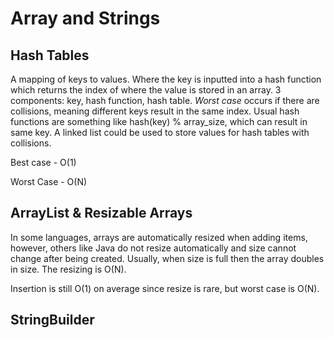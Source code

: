 # Array and Strings

## Hash Tables

A mapping of keys to values. Where the key is inputted into a hash function which returns the index of where the value is stored in an array. 3 components: key, hash function, hash table. _Worst case_ occurs if there are collisions, meaning different keys result in the same index. Usual hash functions are something like hash(key) % array_size, which can result in same key. A linked list could be used to store values for hash tables with collisions.

Best case - O(1)

Worst Case - O(N)

## ArrayList & Resizable Arrays

In some languages, arrays are automatically resized when adding items, however, others like Java do not resize automatically and size cannot change after being created. Usually, when size is full then the array doubles in size. The resizing is O(N).

Insertion is still O(1) on average since resize is rare, but worst case is O(N).

## StringBuilder

